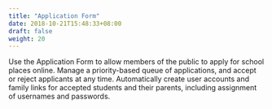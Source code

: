 ```yaml
---
title: "Application Form"
date: 2018-10-21T15:48:33+08:00
draft: false
weight: 20
---
```


Use the Application Form to allow members of the public to apply for school places online. Manage a priority-based queue of applications, and accept or reject  applicants at any time. Automatically create user accounts and family links for accepted students and their parents, including assignment of usernames and passwords.
